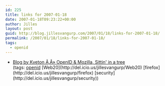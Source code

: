 ```yaml
---
id: 225
title: links for 2007-01-18
date: 2007-01-18T09:23:22+00:00
author: Jilles
layout: post
guid: http://blog.jillesvangurp.com/2007/01/18/links-for-2007-01-18/
permalink: /2007/01/18/links-for-2007-01-18/
tags:
  - openid
---
```

<ul class="delicious">
	<li>
		<div class="delicious-link"><a href="http://kveton.com/blog/2007/01/17/openid-mozilla-sittin-in-a-tree/">Blog by Kveton Ã‚Â» OpenID & Mozilla, Sittin' in a tree</a></div>
		<div class="delicious-tags">(tags: <a href="http://del.icio.us/jillesvangurp/openid">openid</a> [Web20](http://del.icio.us/jillesvangurp/Web20) [firefox](http://del.icio.us/jillesvangurp/firefox) [security](http://del.icio.us/jillesvangurp/security))</div>
	</li>
</ul>
